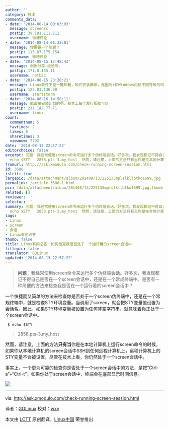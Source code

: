 ```yaml
---
author: ''
category: 技术
comments_data:
- date: '2014-08-14 00:03:03'
  message: screenrc
  postip: 39.181.111.212
  username: 微博评论
- date: '2014-08-14 01:33:01'
  message: 你需要一个陀螺？
  postip: 113.87.175.154
  username: 微博评论
- date: '2014-08-15 17:48:43'
  message: 谢谢分享.经验啊.
  postip: 171.8.135.11
  username: netb2c
- date: '2014-08-15 23:20:21'
  message: Linux软件不能一键卸载，软件安装麻烦，是因为i和Windows内核不同导致的吗？
  postip: 122.83.136.60
  username: startstorm
- date: '2014-08-16 14:58:11'
  message: 能直接安装卸载的啊，基本上每个发行版都可以
  postip: 211.142.77.71
  username: linux
count:
  commentnum: 5
  favtimes: 2
  likes: 0
  sharetimes: 3
  viewnum: 7702
date: '2014-08-13 22:57:22'
editorchoice: false
excerpt: 问题：我经常使用screen命令来运行多个伪终端会话。好多次，我发现都记不得自己是否在一个screen会话中，还是在一个常规终端中。是否有一种简便的方法来检查我是否在一个运行着的screen会话中？  一个快捷而又简单的方法来检查你是否处于一个screen伪终端中，还是在一个常规终端中，就是检查STY环境变量。当调用了screen，就会把STY变量值设置为会话名。因此，如果STY环境变量被设置为任何非空字符串，就意味着你正处于一个screen会话中。  $
  echo $STY   2858.pts-3.my_host  然而，请注意，上面的方法只有当你是在本地计算机上运行scree
fromurl: http://ask.xmodulo.com/check-running-screen-session.html
id: 3608
islctt: true
largepic: /data/attachment/album/201408/13/225135mplslkllbtko1699.jpg
permalink: /article-3608-1.html
pic: /data/attachment/album/201408/13/225135mplslkllbtko1699.jpg.thumb.jpg
related: []
reviewer: ''
selector: ''
summary: 问题：我经常使用screen命令来运行多个伪终端会话。好多次，我发现都记不得自己是否在一个screen会话中，还是在一个常规终端中。是否有一种简便的方法来检查我是否在一个运行着的screen会话中？  一个快捷而又简单的方法来检查你是否处于一个screen伪终端中，还是在一个常规终端中，就是检查STY环境变量。当调用了screen，就会把STY变量值设置为会话名。因此，如果STY环境变量被设置为任何非空字符串，就意味着你正处于一个screen会话中。  $
  echo $STY   2858.pts-3.my_host  然而，请注意，上面的方法只有当你是在本地计算机上运行scree
tags:
- Linux
- screen
- 会话
- Linux有问必答
thumb: false
title: Linux有问必答：如何检查我是否处于一个运行着的screen会话中
titlepic: false
translator: GOLinux
updated: '2014-08-13 22:57:22'
---
```



> 
> **问题**：我经常使用screen命令来运行多个伪终端会话。好多次，我发现都记不得自己是否在一个screen会话中，还是在一个常规终端中。是否有一种简便的方法来检查我是否在一个运行着的screen会话中？
> 
> 
> 


一个快捷而又简单的方法来检查你是否处于一个screen伪终端中，还是在一个常规终端中，就是检查STY环境变量。当调用了screen，就会把STY变量值设置为会话名。因此，如果STY环境变量被设置为任何非空字符串，就意味着你正处于一个screen会话中。



```
 $ echo $STY 

```


> 
> 2858.pts-3.my\_host
> 
> 
> 


然而，请注意，上面的方法**只有当**你是在本地计算机上运行screen命令的时候。如果你从本地计算机的screen会话中SSH到任何远程计算机上，远程计算机上的STY变量不会被设置，尽管在技术上看，你仍然处于一个screen会话中。


事实上，一个更为可靠的检查你是否处于一个screen会话中的方法，是按“Ctrl-a”+“Ctrl-t”。如果你处于screen会话中，终端会在底部显示时间信息。


![](/data/attachment/album/201408/13/225135mplslkllbtko1699.jpg)




---


via: <http://ask.xmodulo.com/check-running-screen-session.html>


译者：[GOLinux](https://github.com/GOLinux) 校对：[wxy](https://github.com/wxy)


本文由 [LCTT](https://github.com/LCTT/TranslateProject) 原创翻译，[Linux中国](http://linux.cn/) 荣誉推出